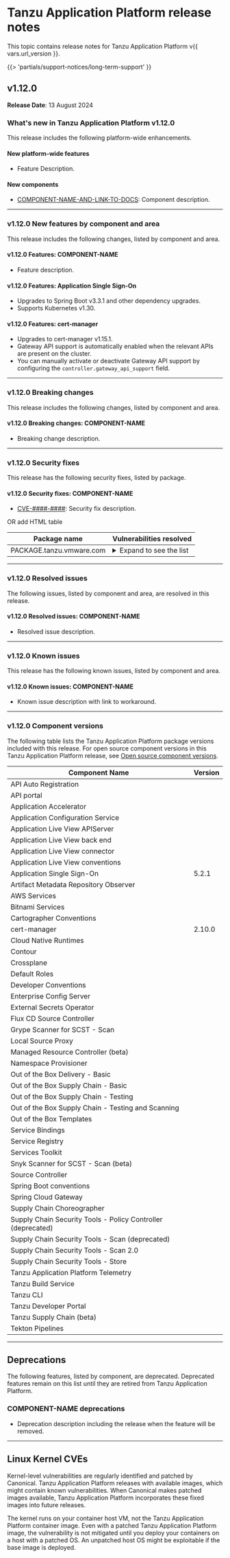 # Tanzu Application Platform release notes

This topic contains release notes for Tanzu Application Platform v{{ vars.url_version }}.

<!-- The below partial is in the docs-tap/partials/support-notices directory -->

{{> 'partials/support-notices/long-term-support' }}

## <a id='1-12-0'></a> v1.12.0

**Release Date**: 13 August 2024

### <a id='1-12-0-whats-new'></a> What's new in Tanzu Application Platform v1.12.0

This release includes the following platform-wide enhancements.

#### <a id='1-12-0-new-platform-features'></a> New platform-wide features

- Feature Description.

#### <a id='1-12-0-new-components'></a> New components

- [COMPONENT-NAME-AND-LINK-TO-DOCS](): Component description.

---

### <a id='1-12-0-new-features'></a> v1.12.0 New features by component and area

This release includes the following changes, listed by component and area.

#### <a id='1-12-0-COMPONENT-NAME'></a> v1.12.0 Features: COMPONENT-NAME

- Feature description.

#### <a id='1-12-0-appsso'></a> v1.12.0 Features: Application Single Sign-On

- Upgrades to Spring Boot v3.3.1 and other dependency upgrades.
- Supports Kubernetes v1.30.

#### <a id='1-12-0-cert-manager'></a> v1.12.0 Features: cert-manager

- Upgrades to cert-manager v1.15.1.
- Gateway API support is automatically enabled when the relevant APIs are present on the cluster.
- You can manually activate or deactivate Gateway API support by configuring the `controller.gateway_api_support`
  field.

---

### <a id='1-12-0-breaking-changes'></a> v1.12.0 Breaking changes

This release includes the following changes, listed by component and area.

#### <a id='1-12-0-COMPONENT-NAME-bc'></a> v1.12.0 Breaking changes: COMPONENT-NAME

- Breaking change description.

---

### <a id='1-12-0-security-fixes'></a> v1.12.0 Security fixes

This release has the following security fixes, listed by package.

#### <a id='1-12-0-COMPONENT-NAME-fixes'></a> v1.12.0 Security fixes: COMPONENT-NAME

- [CVE-####-####](https://nvd.nist.gov/vuln/detail/CVE-####-####): Security fix description.

OR add HTML table

<table>
<thead>
<tr>
<th>Package name</th>
<th>Vulnerabilities resolved</th>
</tr>
</thead>
<tbody>
<tr>
<td>PACKAGE.tanzu.vmware.com</td>
<td><details><summary>Expand to see the list</summary><ul>
<li><a href="https://github.com/advisories/GHSA-xxxx-xxxx-xxxx">GHSA-xxxx-xxxx-xxxx</a></li>
<li><a href="https://nvd.nist.gov/vuln/detail/CVE-####-####">CVE-####-####</a></li>
</ul></details></td>
</tr>
</tbody>
</table>

---

### <a id='1-12-0-resolved-issues'></a> v1.12.0 Resolved issues

The following issues, listed by component and area, are resolved in this release.

#### <a id='1-12-0-COMPONENT-NAME-ri'></a> v1.12.0 Resolved issues: COMPONENT-NAME

- Resolved issue description.

---

### <a id='1-12-0-known-issues'></a> v1.12.0 Known issues

This release has the following known issues, listed by component and area.

#### <a id='1-12-0-COMPONENT-NAME-ki'></a> v1.12.0 Known issues: COMPONENT-NAME

- Known issue description with link to workaround.

---

### <a id='1-12-0-components'></a> v1.12.0 Component versions

The following table lists the Tanzu Application Platform package versions included with this release.
For open source component versions in this Tanzu Application Platform release, see
[Open source component versions](oss-component-versions.hbs.md).

| Component Name                                               | Version |
| ------------------------------------------------------------ | ------- |
| API Auto Registration                                        |         |
| API portal                                                   |         |
| Application Accelerator                                      |         |
| Application Configuration Service                            |         |
| Application Live View APIServer                              |         |
| Application Live View back end                               |         |
| Application Live View connector                              |         |
| Application Live View conventions                            |         |
| Application Single Sign-On                                   | 5.2.1   |
| Artifact Metadata Repository Observer                        |         |
| AWS Services                                                 |         |
| Bitnami Services                                             |         |
| Cartographer Conventions                                     |         |
| cert-manager                                                 | 2.10.0  |
| Cloud Native Runtimes                                        |         |
| Contour                                                      |         |
| Crossplane                                                   |         |
| Default Roles                                                |         |
| Developer Conventions                                        |         |
| Enterprise Config Server                                     |         |
| External Secrets Operator                                    |         |
| Flux CD Source Controller                                    |         |
| Grype Scanner for SCST - Scan                                |         |
| Local Source Proxy                                           |         |
| Managed Resource Controller (beta)                           |         |
| Namespace Provisioner                                        |         |
| Out of the Box Delivery - Basic                              |         |
| Out of the Box Supply Chain - Basic                          |         |
| Out of the Box Supply Chain - Testing                        |         |
| Out of the Box Supply Chain - Testing and Scanning           |         |
| Out of the Box Templates                                     |         |
| Service Bindings                                             |         |
| Service Registry                                             |         |
| Services Toolkit                                             |         |
| Snyk Scanner for SCST - Scan (beta)                          |         |
| Source Controller                                            |         |
| Spring Boot conventions                                      |         |
| Spring Cloud Gateway                                         |         |
| Supply Chain Choreographer                                   |         |
| Supply Chain Security Tools - Policy Controller (deprecated) |         |
| Supply Chain Security Tools - Scan (deprecated)              |         |
| Supply Chain Security Tools - Scan 2.0                       |         |
| Supply Chain Security Tools - Store                          |         |
| Tanzu Application Platform Telemetry                         |         |
| Tanzu Build Service                                          |         |
| Tanzu CLI                                                    |         |
| Tanzu Developer Portal                                       |         |
| Tanzu Supply Chain (beta)                                    |         |
| Tekton Pipelines                                             |         |

---

## <a id='deprecations'></a> Deprecations

The following features, listed by component, are deprecated.
Deprecated features remain on this list until they are retired from Tanzu Application Platform.

### <a id='COMPONENT-NAME-deprecations'></a> COMPONENT-NAME deprecations

- Deprecation description including the release when the feature will be removed.

---

## <a id="linux-kernel-cves"></a> Linux Kernel CVEs

Kernel-level vulnerabilities are regularly identified and patched by Canonical.
Tanzu Application Platform releases with available images, which might contain known vulnerabilities.
When Canonical makes patched images available, Tanzu Application Platform incorporates these fixed
images into future releases.

The kernel runs on your container host VM, not the Tanzu Application Platform container image.
Even with a patched Tanzu Application Platform image, the vulnerability is not mitigated until you
deploy your containers on a host with a patched OS. An unpatched host OS might be exploitable if
the base image is deployed.
